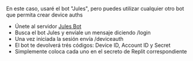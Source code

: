 En este caso, usaré el bot "Jules", pero puedes utilizar cualquier otro bot que permita crear device auths
- Únete al servidor [Jules Bot](https://discord.gg/jules)
- Busca el bot Jules y envíale un mensaje diciendo /login
- Una vez iniciada la sesión envía /deviceauth
- El bot te devolverá trés códigos: Device ID, Account ID y Secret
- Simplemente coloca cada uno en el secreto de Replit correspondiente
